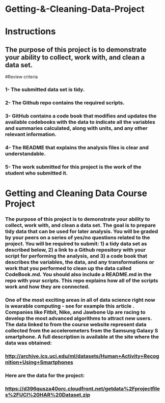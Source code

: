 # Getting-&-Cleaning-Data-Project
# Instructions

## The purpose of this project is to demonstrate your ability to collect, work with, and clean a data set.
#Review criteria

### 1-  The submitted data set is tidy.
### 2-  The Github repo contains the required scripts.
### 3-  GitHub contains a code book that modifies and updates the available codebooks with the data to indicate all the variables and summaries calculated, along with units, and any other relevant information.
### 4-  The README that explains the analysis files is clear and understandable.
### 5-  The work submitted for this project is the work of the student who submitted it.

# Getting and Cleaning Data Course Project

### The purpose of this project is to demonstrate your ability to collect, work with, and clean a data set. The goal is to prepare tidy data that can be used for later analysis. You will be graded by your peers on a series of yes/no questions related to the project. You will be required to submit: 1) a tidy data set as described below, 2) a link to a Github repository with your script for performing the analysis, and 3) a code book that describes the variables, the data, and any transformations or work that you performed to clean up the data called CodeBook.md. You should also include a README.md in the repo with your scripts. This repo explains how all of the scripts work and how they are connected.

### One of the most exciting areas in all of data science right now is wearable computing - see for example this article . Companies like Fitbit, Nike, and Jawbone Up are racing to develop the most advanced algorithms to attract new users. The data linked to from the course website represent data collected from the accelerometers from the Samsung Galaxy S smartphone. A full description is available at the site where the data was obtained:

### http://archive.ics.uci.edu/ml/datasets/Human+Activity+Recognition+Using+Smartphones

### Here are the data for the project:

### https://d396qusza40orc.cloudfront.net/getdata%2Fprojectfiles%2FUCI%20HAR%20Dataset.zip 